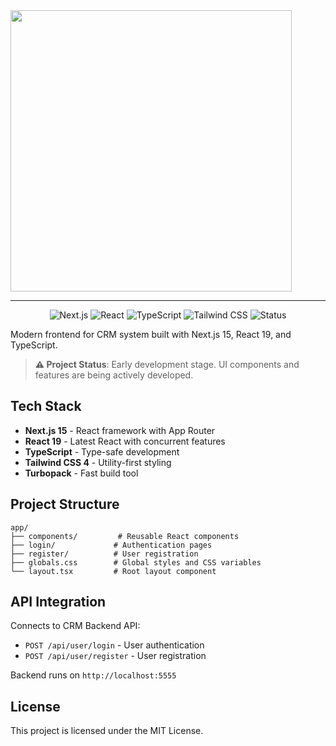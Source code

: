 <img src="https://readme-typing-svg.herokuapp.com?font=Lexend+Giga&size=25&pause=1000&color=6495ED&vCenter=true&width=435&height=25&lines=CRM%20Frontend" width="450"/>

---

<p align="center">
  <img src="https://img.shields.io/badge/Next.js-15.5.6-black?style=for-the-badge" alt="Next.js" />
  <img src="https://img.shields.io/badge/React-19.1.0-blue?style=for-the-badge" alt="React" />
  <img src="https://img.shields.io/badge/TypeScript-5.0-blue?style=for-the-badge" alt="TypeScript" />
  <img src="https://img.shields.io/badge/Tailwind%20CSS-4.0-38B2AC?style=for-the-badge" alt="Tailwind CSS" />
  <img src="https://img.shields.io/badge/Status-Early%20Development-orange?style=for-the-badge" alt="Status" />
</p>

Modern frontend for CRM system built with Next.js 15, React 19, and TypeScript.

> **⚠️ Project Status**: Early development stage. UI components and features are being actively developed.

## Tech Stack

- **Next.js 15** - React framework with App Router
- **React 19** - Latest React with concurrent features
- **TypeScript** - Type-safe development
- **Tailwind CSS 4** - Utility-first styling
- **Turbopack** - Fast build tool



## Project Structure

```
app/
├── components/         # Reusable React components
├── login/             # Authentication pages
├── register/          # User registration
├── globals.css        # Global styles and CSS variables
└── layout.tsx         # Root layout component
```

## API Integration

Connects to CRM Backend API:
- `POST /api/user/login` - User authentication
- `POST /api/user/register` - User registration

Backend runs on `http://localhost:5555`


## License

This project is licensed under the MIT License.